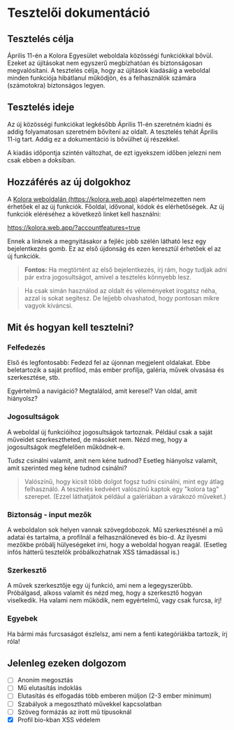 # Tesztelői dokumentáció

## Tesztelés célja

Április 11-én a Kolora Egyesület weboldala közösségi funkciókkal bővül. Ezeket az újításokat nem egyszerű megbízhatóan és biztonságosan megvalósítani. A tesztelés célja, hogy az újítások kiadásáig a weboldal minden funkciója hibátlanul működjön, és a felhasználók számára (számotokra) biztonságos legyen.

## Tesztelés ideje

Az új közösségi funkciókat legkésőbb Április 11-én szeretném kiadni és addig folyamatosan szeretném bővíteni az oldalt. A tesztelés tehát Április 11-ig tart. Addig ez a dokumentáció is bővülhet új részekkel.

A kiadás időpontja szintén változhat, de ezt igyekszem időben jelezni nem csak ebben a doksiban.

## Hozzáférés az új dolgokhoz

A [Kolora weboldalán (https://kolora.web.app)](https://kolora.web.app) alapértelmezetten nem érhetőek el az új funkciók. Főoldal, idővonal, kódok és elérhetőségek. Az új funkciók eléréséhez a következő linket kell használni:

<https://kolora.web.app/?accountfeatures=true>

Ennek a linknek a megnyitásakor a fejléc jobb szélén látható lesz egy bejelentkezés gomb. Ez az első újdonság és ezen keresztül érhetőek el az új funkciók.

> **Fontos:** Ha megtörtént az első bejelentkezés, írj rám, hogy tudjak adni pár extra jogosultságot, amivel a tesztelés könnyebb lesz.

> Ha csak simán használod az oldalt és véleményeket írogatsz néha, azzal is sokat segítesz. De lejjebb olvashatod, hogy pontosan mikre vagyok kíváncsi.

## Mit és hogyan kell tesztelni?

### Felfedezés

Első és legfontosabb: Fedezd fel az újonnan megjelent oldalakat. Ebbe beletartozik a saját profilod, más ember profilja, galéria, művek olvasása és szerkesztése, stb.

Egyértelmű a navigáció? Megtalálod, amit keresel? Van oldal, amit hiányolsz?

### Jogosultságok

A weboldal új funkcióihoz jogosultságok tartoznak. Például csak a saját műveidet szerkesztheted, de másokét nem. Nézd meg, hogy a jogosultságok megfelelően működnek-e.

Tudsz csinálni valamit, amit nem kéne tudnod? Esetleg hiányolsz valamit, amit szerinted meg kéne tudnod csinálni?

> Valószínű, hogy kicsit több dolgot fogsz tudni csinálni, mint egy átlag felhasználó. A tesztelés kedvéért valószínű kaptok egy "kolora tag" szerepet. (Ezzel láthatjátok például a galériában a várakozó műveket.)

### Biztonság - input mezők

A weboldalon sok helyen vannak szövegdobozok. Mű szerkesztésnél a mű adatai és tartalma, a profilnál a felhasználóneved és bio-d. Az ilyesmi mezőkbe próbálj hülyeségeket írni, hogy a weboldal hogyan reagál. (Esetleg infós hátterű tesztelők próbálkozhatnak XSS támadással is.)

### Szerkesztő

A művek szerkesztője egy új funkció, ami nem a legegyszerűbb. Próbálgasd, alkoss valamit és nézd meg, hogy a szerkesztő hogyan viselkedik. Ha valami nem működik, nem egyértelmű, vagy csak furcsa, írj!

### Egyebek

Ha bármi más furcsaságot észlelsz, ami nem a fenti kategóriákba tartozik, írj róla!

## Jelenleg ezeken dolgozom

- [ ] Anoním megosztás
- [ ] Mű elutasítás indoklás
- [ ] Elutasítás és elfogadás több emberen múljon (2-3 ember minimum)
- [ ] Szabályok a megosztható művekkel kapcsolatban
- [ ] Szöveg formázás az írott mű típusoknál
- [x] Profil bio-kban XSS védelem

